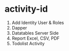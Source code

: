# activity-id

1. Add Identity User & Roles
2. Dapper
3. Datatables Server Side
4. Report Excel, CSV, PDF
5. Todolist Activity
